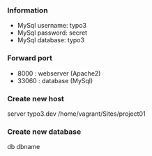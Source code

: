 ### Information

- MySql username: typo3
- MySql password: secret
- MySql database: typo3

### Forward port

- 8000  : webserver (Apache2)
- 33060 : database (MySql)

### Create new host

server typo3.dev /home/vagrant/Sites/project01

### Create new database

db dbname
